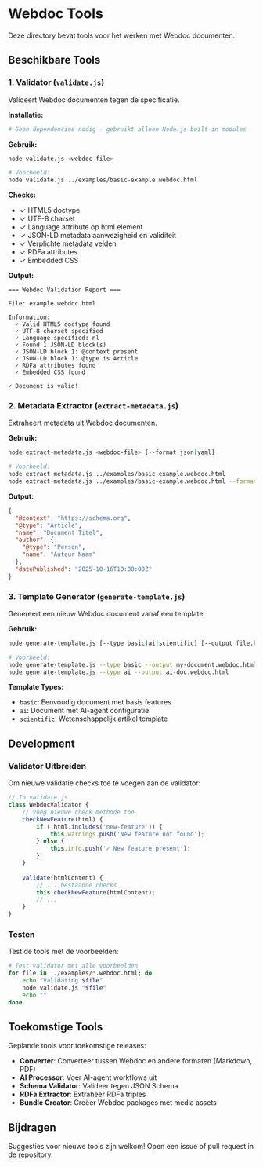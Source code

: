 # Webdoc Tools

Deze directory bevat tools voor het werken met Webdoc documenten.

## Beschikbare Tools

### 1. Validator (`validate.js`)

Valideert Webdoc documenten tegen de specificatie.

**Installatie:**
```bash
# Geen dependencies nodig - gebruikt alleen Node.js built-in modules
```

**Gebruik:**
```bash
node validate.js <webdoc-file>

# Voorbeeld:
node validate.js ../examples/basic-example.webdoc.html
```

**Checks:**
- ✓ HTML5 doctype
- ✓ UTF-8 charset
- ✓ Language attribute op html element
- ✓ JSON-LD metadata aanwezigheid en validiteit
- ✓ Verplichte metadata velden
- ✓ RDFa attributes
- ✓ Embedded CSS

**Output:**
```
=== Webdoc Validation Report ===

File: example.webdoc.html

Information:
  ✓ Valid HTML5 doctype found
  ✓ UTF-8 charset specified
  ✓ Language specified: nl
  ✓ Found 1 JSON-LD block(s)
  ✓ JSON-LD block 1: @context present
  ✓ JSON-LD block 1: @type is Article
  ✓ RDFa attributes found
  ✓ Embedded CSS found

✓ Document is valid!
```

### 2. Metadata Extractor (`extract-metadata.js`)

Extraheert metadata uit Webdoc documenten.

**Gebruik:**
```bash
node extract-metadata.js <webdoc-file> [--format json|yaml]

# Voorbeeld:
node extract-metadata.js ../examples/basic-example.webdoc.html
node extract-metadata.js ../examples/basic-example.webdoc.html --format json
```

**Output:**
```json
{
  "@context": "https://schema.org",
  "@type": "Article",
  "name": "Document Titel",
  "author": {
    "@type": "Person",
    "name": "Auteur Naam"
  },
  "datePublished": "2025-10-16T10:00:00Z"
}
```

### 3. Template Generator (`generate-template.js`)

Genereert een nieuw Webdoc document vanaf een template.

**Gebruik:**
```bash
node generate-template.js [--type basic|ai|scientific] [--output file.html]

# Voorbeeld:
node generate-template.js --type basic --output my-document.webdoc.html
node generate-template.js --type ai --output ai-doc.webdoc.html
```

**Template Types:**
- `basic`: Eenvoudig document met basis features
- `ai`: Document met AI-agent configuratie
- `scientific`: Wetenschappelijk artikel template

## Development

### Validator Uitbreiden

Om nieuwe validatie checks toe te voegen aan de validator:

```javascript
// In validate.js
class WebdocValidator {
    // Voeg nieuwe check methode toe
    checkNewFeature(html) {
        if (!html.includes('new-feature')) {
            this.warnings.push('New feature not found');
        } else {
            this.info.push('✓ New feature present');
        }
    }
    
    validate(htmlContent) {
        // ... bestaande checks
        this.checkNewFeature(htmlContent);
        // ...
    }
}
```

### Testen

Test de tools met de voorbeelden:

```bash
# Test validator met alle voorbeelden
for file in ../examples/*.webdoc.html; do
    echo "Validating $file"
    node validate.js "$file"
    echo ""
done
```

## Toekomstige Tools

Geplande tools voor toekomstige releases:

- **Converter**: Converteer tussen Webdoc en andere formaten (Markdown, PDF)
- **AI Processor**: Voer AI-agent workflows uit
- **Schema Validator**: Valideer tegen JSON Schema
- **RDFa Extractor**: Extraheer RDFa triples
- **Bundle Creator**: Creëer Webdoc packages met media assets

## Bijdragen

Suggesties voor nieuwe tools zijn welkom! Open een issue of pull request in de repository.
